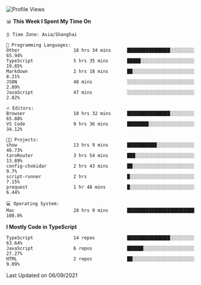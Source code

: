 <!--START_SECTION:waka-->
![Profile Views](http://img.shields.io/badge/Profile%20Views-139-blue)

📊 **This Week I Spent My Time On** 

```text
⌚︎ Time Zone: Asia/Shanghai

💬 Programming Languages: 
Other                    18 hrs 34 mins      ████████████████░░░░░░░░░   65.94% 
TypeScript               5 hrs 35 mins       █████░░░░░░░░░░░░░░░░░░░░   19.85% 
Markdown                 2 hrs 18 mins       ██░░░░░░░░░░░░░░░░░░░░░░░   8.21% 
JSON                     48 mins             ░░░░░░░░░░░░░░░░░░░░░░░░░   2.89% 
JavaScript               47 mins             ░░░░░░░░░░░░░░░░░░░░░░░░░   2.82%

🔥 Editors: 
Browser                  18 hrs 32 mins      ████████████████░░░░░░░░░   65.88% 
VS Code                  9 hrs 36 mins       ████████░░░░░░░░░░░░░░░░░   34.12%

🐱‍💻 Projects: 
show                     13 hrs 9 mins       ███████████░░░░░░░░░░░░░░   46.73% 
taroRouter               3 hrs 54 mins       ███░░░░░░░░░░░░░░░░░░░░░░   13.89% 
config-chokidar          2 hrs 43 mins       ██░░░░░░░░░░░░░░░░░░░░░░░   9.7% 
script-runner            2 hrs               █░░░░░░░░░░░░░░░░░░░░░░░░   7.15% 
prequest                 1 hr 48 mins        █░░░░░░░░░░░░░░░░░░░░░░░░   6.44%

💻 Operating System: 
Mac                      28 hrs 9 mins       █████████████████████████   100.0%

```

**I Mostly Code in TypeScript** 

```text
TypeScript               14 repos            ████████████████░░░░░░░░░   63.64% 
JavaScript               6 repos             ██████░░░░░░░░░░░░░░░░░░░   27.27% 
HTML                     2 repos             ██░░░░░░░░░░░░░░░░░░░░░░░   9.09%

```



 Last Updated on 06/09/2021
<!--END_SECTION:waka-->

